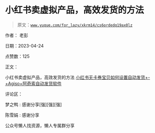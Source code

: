 # 小红书卖虚拟产品，高效发货的方法

> 原文：[`www.yuque.com/for_lazy/xkrm14/cs6ordedq19ax0lz`](https://www.yuque.com/for_lazy/xkrm14/cs6ordedq19ax0lz)



作者： 老彭



日期：2023-04-24



点赞数：125



正文：



小红书卖虚拟产品，高效发货的方法 [小红书无卡券宝贝如何设置自动发货+-+Agiso+阿奇索自动发货软件](https://www.agiso.com/detail/205.html)



评论区：



梦之鸭 : 感谢分享[强][强][强]



陈雪娟 : 感谢分享



公众号懒人找资源，懒人专属群分享

